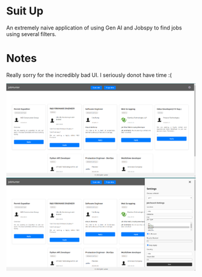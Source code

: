# Suit Up
An extremely naive application of using Gen AI and Jobspy to find jobs using several filters.

# Notes
Really sorry for the incredibly bad UI. I seriously donot have time :(

![Implementation 1](https://github.com/MinatoNamikaze02/suitup/blob/master/assets/imp1.png)
![Implementation 2](https://github.com/MinatoNamikaze02/suitup/blob/master/assets/imp2.png)
